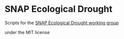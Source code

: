 # SNAP Ecological Drought

Scripts for the [SNAP Ecological Drought working group]( 
http://www.snap.is/groups/ecological-drought/)

under the MIT license
